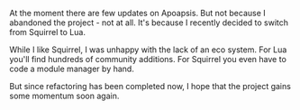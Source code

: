 <!-- 
.. title: Apoapsis status
.. slug: apoapsis-status
.. date: 05/30/2014 10:23:08 PM UTC+02:00
.. tags: apoapsis
.. link: 
.. description: 
.. type: text
-->

At the moment there are few updates on Apoapsis.
But not because I abandoned the project - not at all.
It's because I recently decided to switch from Squirrel to Lua.

While I like Squirrel, I was unhappy with the lack of an eco system.
For Lua you'll find hundreds of community additions.
For Squirrel you even have to code a module manager by hand.

But since refactoring has been completed now,
I hope that the project gains some momentum soon again.
